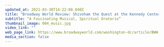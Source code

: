 ```yaml
---
updated_at: 2021-03-30T14:22:08.840Z
title: "Broadway World Review: Shivoham the Quest at the Kennedy Center"
subtitle: “A Fascinating Musical, Spiritual Oratorio”
thumbnail_image: 004_music.jpg
video_link: ""
web_page_link: https://www.broadwayworld.com/washington-dc/article/BWW-Review-At-the-Kennedy-Center-Chandrika-Tandons-SHIVOHAM--THE-QUEST-a-Fascinating-Musical-Spiritual-Oratorio-20191124
media_section: false
---
```

